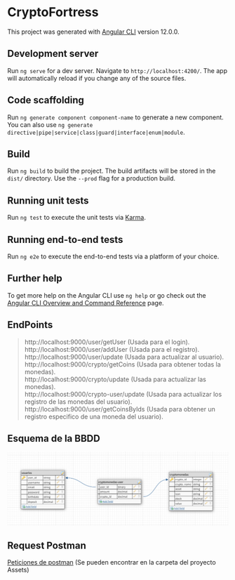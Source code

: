 # CryptoFortress

This project was generated with [Angular CLI](https://github.com/angular/angular-cli) version 12.0.0.

## Development server

Run `ng serve` for a dev server. Navigate to `http://localhost:4200/`. The app will automatically reload if you change any of the source files.

## Code scaffolding

Run `ng generate component component-name` to generate a new component. You can also use `ng generate directive|pipe|service|class|guard|interface|enum|module`.

## Build

Run `ng build` to build the project. The build artifacts will be stored in the `dist/` directory. Use the `--prod` flag for a production build.

## Running unit tests

Run `ng test` to execute the unit tests via [Karma](https://karma-runner.github.io).

## Running end-to-end tests

Run `ng e2e` to execute the end-to-end tests via a platform of your choice.

## Further help

To get more help on the Angular CLI use `ng help` or go check out the [Angular CLI Overview and Command Reference](https://angular.io/cli) page.

## EndPoints
>http://localhost:9000/user/getUser (Usada para el login).<br>
>http://localhost:9000/user/addUser (Usada para el registro).<br>
>http://localhost:9000/user/update (Usada para actualizar al usuario).<br>
>http://localhost:9000/crypto/getCoins (Usada para obtener todas la monedas).<br>
>http://localhost:9000/crypto/update (Usada para actualizar las monedas).<br>
>http://localhost:9000/crypto-user/update (Usada para actualizar los registro de las monedas del usuario).<br>
>http://localhost:9000/user/getCoinsByIds (Usada para obtener un registro especifico de una moneda del usuario).<br>

## Esquema de la BBDD
![Texto Alt](https://github.com/AntonioJRM1998/CryptoFortress/blob/master/src/assets/images/bbdd.png)

## Request Postman
[Peticiones de postman](https://github.com/AntonioJRM1998/CryptoFortress/tree/master/src/assets/request-postmant) (Se pueden encontrar en la carpeta del proyecto Assets)
